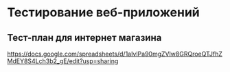 # Тестирование веб-приложений

## Тест-план для интернет магазина
https://docs.google.com/spreadsheets/d/1aIvlPa90mgZVlw8GRQroeQTJfhZMdEY8S4Lch3b2_gE/edit?usp=sharing
